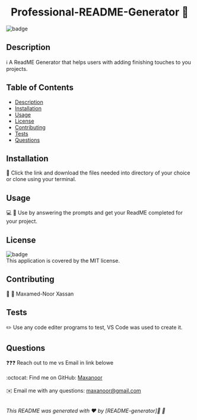 <h1 align="center">Professional-README-Generator  👋</h1>
  
![badge](https://img.shields.io/badge/license-MIT-brightgreen)<br />

## Description

ℹ️ A ReadME Generator that helps users with adding finishing touches to you projects.

## Table of Contents

- [Description](#description)
- [Installation](#installation)
- [Usage](#usage)
- [License](#license)
- [Contributing](#contributing)
- [Tests](#tests)
- [Questions](#questions)

## Installation

💾 Click the link and download the files needed into directory of your choice or clone using your terminal.

## Usage

💻 📱 Use by answering the prompts and get your ReadME completed for your project.

## License

![badge](https://img.shields.io/badge/license-MIT-brightgreen)
<br />
This application is covered by the MIT license.

## Contributing

👥 👥 Maxamed-Noor Xassan

## Tests

✏️ Use any code editer programs to test, VS Code was used to create it.

## Questions

❓❓❓ Reach out to me vs Email in link belowe<br />
<br />
:octocat: Find me on GitHub: [Maxanoor](https://github.com/Maxanoor)<br />
<br />
✉️ Email me with any questions: maxanoor@gmail.com<br /><br />

_This README was generated with ❤️ by [README-generator]🖖 🖖_
